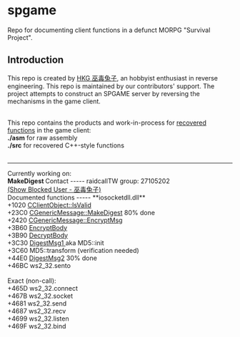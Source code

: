 spgame
======
Repo for documenting client functions in a defunct MORPG "Survival Project".

Introduction
-----
This repo is created by <a href="https://github.com/umehkg/spgame/blob/master/comments/ABOUTME.md">HKG 巫毒兔子</a>, an hobbyist enthusiast in reverse engineering. This repo is maintained by our contributors' support. The project attempts to construct an SPGAME server by reversing the mechanisms in the game client.

<br />
This repo contains the products and work-in-process for <u>recovered functions</u> in the game client:<br />
<b>./asm</b>         for raw assembly<br />
<b>./src</b>         for recovered C++-style functions<br />

<br />
<hr>
Currently working on:<br />
<b>
MakeDigest
</b>
Contact
-----
raidcallTW group: 27105202<br />
<a href="http://forum6.hkgolden.com/ProfilePage.aspx?userid=195369">(Show Blocked User - 巫毒兔子)</a><br />
Documented functions
-----
**iosocketdll.dll**<br />
+1020 <a href="https://github.com/umehkg/spgame/blob/master/src/iosocketdll/classes/CClientObject/IsValid.cpp">CClientObject::IsValid</a><br />
+23C0 <a href="https://github.com/umehkg/spgame/blob/master/src/iosocketdll/classes/CGenericMessage/MakeDigest.cpp">CGenericMessage::MakeDigest</a> 80% done
<br />
+2420 <a href="https://github.com/umehkg/spgame/blob/master/src/iosocketdll/classes/CGenericMessage/EncryptMsg.cpp">CGenericMessage::EncryptMsg</a><br />
+3B60 <a href="https://github.com/umehkg/spgame/blob/master/src/iosocketdll/orphaned_functions/3B60_EncryptBody.cpp">EncryptBody</a><br />
+3B90 <a href="https://github.com/umehkg/spgame/blob/master/src/iosocketdll/orphaned_functions/3B90_DecryptBody.cpp">DecryptBody</a><br />
+3C30 <a href="https://github.com/umehkg/spgame/blob/master/src/iosocketdll/orphaned_functions/3C30_DigestMsg1.cpp">DigestMsg1 </a> aka MD5::init<br />
+3C60 MD5::transform (verification needed)<br />
+44E0 <a href="https://github.com/umehkg/spgame/blob/master/src/iosocketdll/orphaned_functions/44E0_DigestMsg2.cpp">DigestMsg2</a> 30% done
<br />
+46BC ws2_32.sento<br />
<br />
Exact (non-call):<br />
+465D ws2_32.connect<br />
+467B ws2_32.socket<br />
+4681 ws2_32.send<br />
+4687 ws2_32.recv<br />
+4699 ws2_32.listen<br />
+469F ws2_32.bind<br />
<br />
